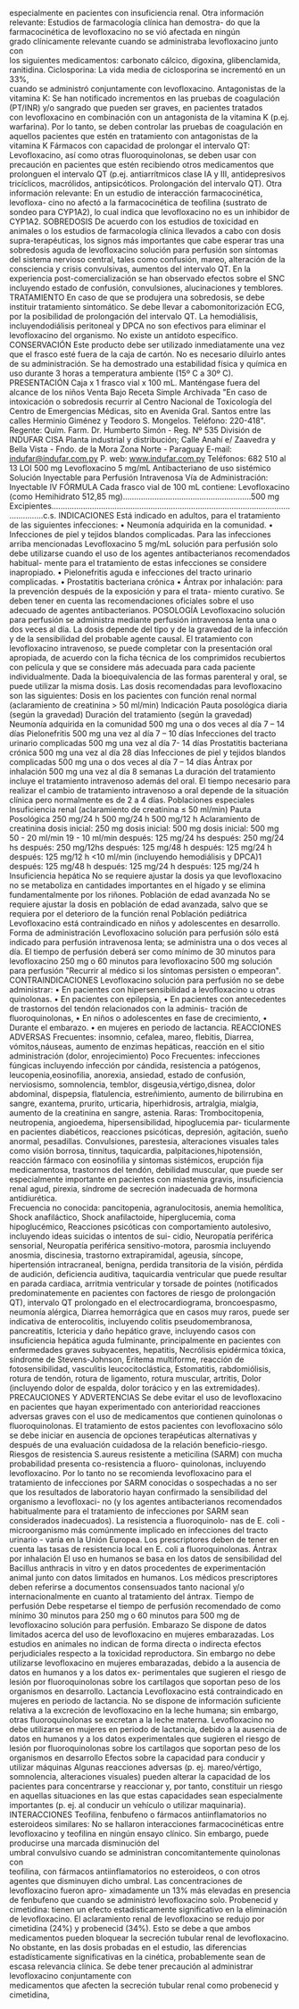 especialmente  en  pacientes  con  insuficiencia  renal.
Otra  información  relevante:  Estudios    de    farmacología    clínica    han    demostra-
do    que    la    farmacocinética    de    levofloxacino    no    se    vió  afectada    en    ningún  
grado    clínicamente    relevante    cuando    se    administraba    levofloxacino    junto    con  
los  siguientes  medicamentos:  carbonato  cálcico,  digoxina,  glibenclamida,  ranitidina.
Ciclosporina:  La    vida    media    de    ciclosporina    se    incrementó    en    un    33%,  
cuando    se    administró    conjuntamente    con  levofloxacino.
Antagonistas  de  la  vitamina  K:  Se  han  notificado  incrementos  en  las  pruebas  de 
coagulación  (PT/INR)  y/o  sangrado  que  pueden  ser  graves,  en    pacientes    tratados  
con  levofloxacino  en  combinación  con  un  antagonista  de  la  vitamina  K  (p.ej. 
warfarina).  Por  lo  tanto,  se  deben  controlar  las  pruebas  de  coagulación  en  aquellos 
pacientes  que  estén  en  tratamiento  con  antagonistas  de  la  vitamina  K 
Fármacos con capacidad de prolongar el intervalo QT: Levofloxacino, así como otras 
fluoroquinolonas,  se  deben  usar  con  precaución  en  pacientes  que  estén  recibiendo 
otros medicamentos que prolonguen el intervalo QT (p.ej. antiarrítmicos clase IA y III, 
antidepresivos  tricíclicos,  macrólidos,  antipsicóticos.  Prolongación  del  intervalo  QT).
Otra información relevante: En un estudio de interacción farmacocinética, levofloxa-
cino  no  afectó  a  la  farmacocinética  de  teofilina  (sustrato  de  sondeo  para  CYP1A2), 
lo  cual  indica  que  levofloxacino  no  es  un  inhibidor  de  CYP1A2.
SOBREDOSIS
De  acuerdo  con  los  estudios  de  toxicidad  en  animales  o  los  estudios  de  farmacología 
clínica llevados a cabo con dosis supra-terapéuticas, los signos más importantes que cabe 
esperar tras una sobredosis aguda de levofloxacino solución para perfusión son síntomas 
del sistema nervioso central, tales como confusión, mareo,  alteración de la consciencia 
y crisis convulsivas, aumentos del intervalo QT. En la experiencia post-comercialización 
se han observado efectos sobre el SNC incluyendo estado de confusión, convulsiones, 
alucinaciones  y  temblores.
TRATAMIENTO
En  caso  de  que  se  produjera  una  sobredosis,  se  debe  instituir  tratamiento  sintomático. 
Se debe llevar a cabomonitorización ECG, por la posibilidad de prolongación del intervalo 
QT. La hemodiálisis, incluyendodiálisis peritoneal y DPCA no son efectivos para eliminar 
el  levofloxacino  del  organismo.  No  existe  un  antídoto  específico.
CONSERVACIÓN
Este producto debe ser utilizado inmediatamente una vez que el frasco esté fuera de la 
caja de cartón. No es necesario diluirlo antes de su administración. Se ha demostrado una 
estabilidad física y química en uso durante 3 horas a temperatura ambiente (15º C a 30º C).
PRESENTACIÓN
Caja  x  1  frasco  vial  x  100  mL.
Manténgase  fuera  del  alcance  de  los  niños
Venta  Bajo  Receta  Simple  Archivada
"En  caso  de  intoxicación  o  sobredosis  recurrir  al  Centro  Nacional  de 
Toxicología  del  Centro  de  Emergencias  Médicas,  sito  en  Avenida  Gral. 
Santos  entre  las  calles  Herminio  Giménez  y  Teodoro  S.  Mongelos.
Teléfono:  220-418".
Regente: Quím. Farm.
Dr. Humberto Simón - Reg. Nº 535
División de INDUFAR CISA
Planta industrial y distribución;
Calle Anahí e/ Zaavedra y 
Bella Vista - Fndo. de la Mora
Zona Norte - Paraguay
E-mail: indufar@indufar.com.py
P. web: www.indufar.com.py
Teléfonos: 682 510 al 13
LOI  500  mg
Levofloxacino  5  mg/mL
Antibacteriano  de  uso  sistémico
Solución  Inyectable  para  Perfusión  Intravenosa
Vía  de  Administración:  Inyectable  IV
FÓRMULA
Cada  frasco  vial  de  100  mL  contiene:
Levofloxacino (como Hemihidrato 512,85 mg).........................................................500 mg
Excipientes.........................................................................................................................c.s.
INDICACIONES
Está  indicado  en  adultos,  para  el  tratamiento  de  las  siguientes  infecciones:
•  Neumonía  adquirida  en  la  comunidad.
•  Infecciones  de  piel  y  tejidos  blandos  complicadas.
Para las infecciones arriba mencionadas Levofloxacino 5 mg/mL solución para perfusión 
solo debe utilizarse cuando el uso de los agentes antibacterianos recomendados habitual-
mente  para  el  tratamiento  de  estas  infecciones  se  considere  inapropiado.
•  Pielonefritis  aguda  e  infecciones  del  tracto  urinario  complicadas.
•  Prostatitis  bacteriana  crónica
•  Ántrax  por  inhalación:  para  la  prevención  después  de  la  exposición  y  para  el  trata-
miento  curativo.
Se  deben  tener  en  cuenta  las  recomendaciones  oficiales  sobre  el  uso  adecuado  de 
agentes  antibacterianos.
POSOLOGÍA 
Levofloxacino solución para perfusión se administra mediante perfusión intravenosa lenta 
una o dos veces al día. La dosis depende del tipo y de la gravedad de la infección y de 
la sensibilidad del probable agente causal. El tratamiento con levofloxacino intravenoso, 
se puede completar con la presentación oral apropiada, de acuerdo con la ficha técnica 
de  los  comprimidos  recubiertos  con  película  y  que  se  considere  más  adecuada  para 
cada paciente individualmente. Dada la bioequivalencia de las formas parenteral y oral, 
se  puede  utilizar  la  misma  dosis.
Las  dosis  recomendadas  para  levofloxacino  son  las  siguientes:
Dosis en los pacientes con función renal normal (aclaramiento de creatinina > 50 ml/min)
Indicación
Pauta posológica diaria 
(según la gravedad)
Duración del tratamiento 
(según la gravedad)
Neumonía adquirida en la 
comunidad
500 mg una o dos veces 
al día
7 – 14 días
Pielonefritis
500 mg una vez al día
7 – 10 días
Infecciones del tracto urinario 
complicadas
500 mg una vez al día
7- 14 días
Prostatitis bacteriana crónica
500 mg una vez al día
28 días
Infecciones de piel y tejidos 
blandos complicadas
500 mg una o dos veces 
al día
7 – 14 días
Ántrax por inhalación
500 mg una vez al día
8 semanas
La  duración  del  tratamiento  incluye  el  tratamiento  intravenoso  además  del  oral.  El 
tiempo necesario para realizar el cambio  de tratamiento  intravenoso  a  oral depende de 
la  situación  clínica  pero  normalmente  es  de  2  a  4  días.
Poblaciones  especiales
Insuficiencia  renal  (aclaramiento  de  creatinina  ≤  50  ml/min)
Pauta Posológica
250 mg/24 h
500 mg/24 h
500 mg/12 h
Aclaramiento de creatinina
dosis inicial: 
250 mg
dosis inicial: 
500 mg
dosis inicial: 
500 mg
50 - 20 ml/min
19 - 10 ml/min
después: 125 
mg/24 hs
después: 250 
mg/24 hs
después: 250 
mg/12hs
después: 125 
mg/48 h
después: 125 
mg/24 h
después: 125 
mg/12 h
<10 ml/min (incluyendo
hemodiálisis y DPCA)1
después: 125 
mg/48 h
después: 125 
mg/24 h
después: 125 
mg/24 h
Insuficiencia hepática No se requiere ajustar la dosis ya que levofloxacino no se metaboliza 
en cantidades importantes en el hígado y se elimina fundamentalmente por los riñones. 
Población  de  edad  avanzada  No  se  requiere  ajustar  la  dosis  en  población  de  edad 
avanzada,  salvo  que  se  requiera  por  el  deterioro  de  la  función  renal 
Población  pediátrica  Levofloxacino  está  contraindicado  en  niños  y  adolescentes  en 
desarrollo.
Forma de administración Levofloxacino solución para perfusión sólo está indicado para 
perfusión intravenosa lenta; se administra una o dos veces al día. El tiempo de perfusión 
deberá  ser  como  mínimo  de  30  minutos  para  levofloxacino  250  mg  o  60  minutos  para 
levofloxacino  500  mg  solución  para  perfusión
"Recurrir  al  médico  si  los  síntomas  persisten  o  empeoran".
CONTRAINDICACIONES
Levofloxacino  solución  para  perfusión  no  se  debe  administrar: 
•  En  pacientes  con  hipersensibilidad  a  levofloxacino  u  otras  quinolonas.
•  En  pacientes  con  epilepsia, 
• En pacientes con antecedentes de trastornos del tendón relacionados con la adminis-
tración  de  fluoroquinolonas,
•  En  niños  o  adolescentes  en  fase  de  crecimiento,
•  Durante  el  embarazo.
•  en  mujeres  en  periodo  de  lactancia.
REACCIONES  ADVERSAS
Frecuentes:  insomnio,  cefalea,  mareo,  flebitis,  Diarrea,  vómitos,náuseas,  aumento  de 
enzimas  hepáticas,  reacción  en  el  sitio  administración  (dolor,  enrojecimiento) 
Poco  Frecuentes:  infecciones  fúngicas  incluyendo  infección  por  cándida,  resistencia  a 
patógenos, leucopenia,eosinofilia, anorexia, ansiedad, estado de confusión, nerviosismo, 
somnolencia,  temblor,  disgeusia,vértigo,disnea,  dolor  abdominal,  dispepsia,  flatulencia, 
estreñimiento, aumento de bilirrubina en sangre, exantema, prurito, urticaria, hiperhidrosis, 
artralgia,  mialgia,  aumento  de  la  creatinina  en  sangre,  astenia.
Raras:  Trombocitopenia,  neutropenia,  angioedema,  hipersensibilidad,  hipoglucemia  par-
ticularmente en pacientes diabéticos, reacciones psicóticas, depresión, agitación, sueño 
anormal,  pesadillas.  Convulsiones,  parestesia,  alteraciones  visuales  tales  como  visión 
borrosa, tinnitus, taquicardia, palpitaciones,hipotensión, reacción fármaco con eosinofilia 
y  síntomas  sistémicos,  erupción  fija  medicamentosa,  trastornos  del  tendón,  debilidad 
muscular,  que  puede  ser  especialmente  importante  en  pacientes  con  miastenia  gravis, 
insuficiencia renal agud, pirexia, síndrome de secreción inadecuada de hormona antidiurética.  
Frecuencia  no  conocida:  pancitopenia,  agranulocitosis,  anemia  hemolítica,  Shock 
anafiláctico,  Shock  anafilactoide,  hiperglucemia,  coma  hipoglucémico,  Reacciones 
psicóticas  con  comportamiento  autolesivo,  incluyendo  ideas  suicidas  o  intentos  de  sui-
cidio,  Neuropatía  periférica  sensorial,  Neuropatía  periférica  sensitivo-motora,  parosmia 
incluyendo anosmia, discinesia, trastorno  extrapiramidal, ageusia, síncope,  hipertensión 
intracraneal,  benigna,  perdida  transitoria  de  la  visión,  pérdida  de  audición,  deficiencia 
auditiva, taquicardia ventricular que puede resultar en parada cardiaca, arritmia ventricular 
y torsade de pointes (notificados predominatemente en pacientes con factores de riesgo 
de prolongación QT), intervalo QT prolongado en el electrocardiograma, broncoespasmo, 
neumonía alérgica, Diarrea hemorrágica que en casos muy raros, puede ser indicativa de 
enterocolitis, incluyendo colitis pseudomembranosa, pancreatitis, Ictericia y daño hepático 
grave, incluyendo casos con insuficiencia hepática aguda fulminante, principalmente en 
pacientes con enfermedades graves subyacentes, hepatitis, Necrólisis epidérmica tóxica, 
síndrome de Stevens-Johnson, Eritema multiforme, reacción de fotosensibilidad, vasculitis 
leucocitoclástica, Estomatitis, rabdomiólisis, rotura de tendón, rotura de ligamento, rotura 
muscular, artritis, Dolor (incluyendo dolor de espalda, dolor torácico y en las extremidades).
PRECAUCIONES  Y  ADVERTENCIAS
Se  debe  evitar  el  uso  de  levofloxacino  en  pacientes  que  hayan  experimentado  con 
anterioridad  reacciones  adversas  graves  con  el  uso  de  medicamentos  que  contienen 
quinolonas o fluoroquinolonas. El tratamiento de estos pacientes con levofloxacino sólo 
se  debe  iniciar  en  ausencia  de  opciones  terapéuticas  alternativas  y  después  de  una 
evaluación  cuidadosa  de  la  relación  beneficio-riesgo.  Riesgos  de  resistencia  S.aureus 
resistente a meticilina (SARM) con mucha probabilidad presenta co-resistencia a fluoro-
quinolonas,  incluyendo  levofloxacino.  Por  lo  tanto  no  se  recomienda  levofloxacino  para 
el  tratamiento  de  infecciones  por  SARM  conocidas  o  sospechadas  a  no  ser  que  los 
resultados  de  laboratorio  hayan  confirmado  la  sensibilidad  del  organismo  a  levofloxaci-
no  (y  los  agentes  antibacterianos  recomendados  habitualmente  para  el  tratamiento  de 
infecciones  por  SARM  sean  considerados  inadecuados).  La  resistencia  a  fluoroquinolo-
nas  de  E.  coli  -  microorganismo  más  comúnmente  implicado  en  infecciones  del  tracto 
urinario  -  varía  en  la  Unión  Europea.  Los  prescriptores  deben  de  tener  en  cuenta  las 
tasas  de  resistencia  local  en  E.  coli  a  fluoroquinolonas.  Ántrax  por  inhalación  El  uso 
en  humanos  se  basa  en  los  datos  de  sensibilidad  del  Bacillus  anthracis  in  vitro  y  en 
datos  procedentes  de  experimentación  animal  junto  con  datos  limitados  en  humanos. 
Los  médicos  prescriptores  deben  referirse  a  documentos  consensuados  tanto  nacional 
y/o  internacionalmente  en  cuanto  al  tratamiento  del  ántrax.  Tiempo  de  perfusión  Debe 
respetarse  el  tiempo  de  perfusión  recomendado  de  como  mínimo  30  minutos  para  250 
mg  o  60  minutos  para  500  mg  de  levofloxacino  solución  para  perfusión.
Embarazo
Se dispone de datos limitados acerca del uso de levofloxacino en mujeres embarazadas. 
Los  estudios  en  animales  no  indican  de  forma  directa  o  indirecta  efectos  perjudiciales 
respecto  a  la  toxicidad  reproductora.  Sin  embargo  no  debe  utilizarse  levofloxacino  en 
mujeres  embarazadas,  debido  a  la  ausencia  de  datos  en  humanos  y  a  los  datos  ex-
perimentales  que  sugieren  el  riesgo  de  lesión  por  fluoroquinolonas  sobre  los  cartílagos 
que  soportan  peso  de  los  organismos  en  desarrollo.
Lactancia
Levofloxacino está contraindicado en mujeres en periodo de lactancia. No se dispone de 
información  suficiente  relativa  a  la  excreción  de  levofloxacino  en  la  leche  humana;  sin 
embargo, otras fluoroquinolonas se excretan a la leche materna. Levofloxacino no debe 
utilizarse en mujeres en periodo de lactancia, debido a la ausencia de datos en humanos 
y a los datos experimentales que sugieren el riesgo de lesión por fluoroquinolonas sobre 
los  cartílagos  que  soportan  peso  de  los  organismos  en  desarrollo
Efectos  sobre  la  capacidad  para  conducir  y  utilizar  máquinas
Algunas  reacciones  adversas  (p.  ej.  mareo/vértigo,  somnolencia,  alteraciones  visuales) 
pueden  alterar  la  capacidad  de  los  pacientes  para  concentrarse  y  reaccionar  y,  por 
tanto,  constituir  un  riesgo  en  aquellas  situaciones  en  las  que  estas  capacidades  sean 
especialmente  importantes  (p.  ej.  al  conducir  un  vehículo  o  utilizar  maquinaria).
INTERACCIONES
Teofilina,  fenbufeno  o  fármacos  antiinflamatorios  no  esteroideos  similares:  No 
se  hallaron  interacciones  farmacocinéticas  entre  levofloxacino  y  teofilina  en  ningún 
ensayo  clínico.  Sin  embargo,    puede    producirse    una    marcada    disminución    del  
umbral    convulsivo    cuando    se    administran  concomitantemente    quinolonas    con  
teofilina,    con    fármacos    antiinflamatorios    no    esteroideos,    o    con    otros  agentes 
que  disminuyen  dicho  umbral.  Las    concentraciones    de    levofloxacino    fueron    apro-
ximadamente    un    13%    más    elevadas    en    presencia    de  fenbufeno  que  cuando 
se  administró  levofloxacino  solo.
Probenecid  y  cimetidina:  tienen  un  efecto  estadísticamente  significativo  en  la 
eliminación  de  levofloxacino.  El  aclaramiento  renal  de  levofloxacino  se  redujo  por 
cimetidina  (24%)  y  probenecid  (34%).  Esto  se  debe  a  que  ambos  medicamentos 
pueden  bloquear  la  secreción  tubular  renal    de  levofloxacino.  No  obstante,  en  las 
dosis  probadas  en  el  estudio,  las  diferencias  estadísticamente  significativas  en  la 
cinética,  probablemente  sean  de  escasa  relevancia  clínica.
Se    debe    tener    precaución    al    administrar    levofloxacino    conjuntamente    con  
medicamentos  que  afecten  la secreción tubular renal como probenecid y cimetidina, 